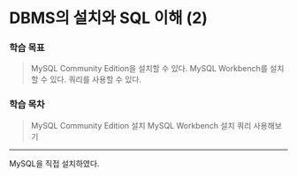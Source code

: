 # **DBMS의 설치와 SQL 이해 (2)**
### 학습 목표
> MySQL Community Edition을 설치할 수 있다.
> MySQL Workbench를 설치할 수 있다.
> 쿼리를 사용할 수 있다.
### 학습 목차
> MySQL Community Edition 설치
> MySQL Workbench 설치
> 쿼리 사용해보기
***
MySQL을 직접 설치하였다.

